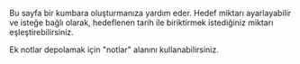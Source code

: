 Bu sayfa bir kumbara oluşturmanıza yardım eder. Hedef miktarı ayarlayabilir ve isteğe bağlı olarak, hedeflenen tarih ile biriktirmek istediğiniz miktarı eşleştirebilirsiniz.

Ek notlar depolamak için "notlar" alanını kullanabilirsiniz.